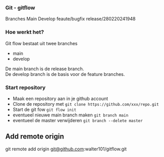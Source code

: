 ### Git - gitflow
Branches
Main
Develop
feaute/bugfix
release/280220241948

### Hoe werkt het?
Git flow bestaat uit twee branches
- main
- develop

De main branch is de release branch.  
De develop branch is de basis voor de feature branches.

### Start repository
- Maak een repository aan in je github account
- Clone de repository met `git clone https://github.com/xxx/repo.git`
- Start de git fow `git flow init`
- eventueel nieuwe main branch maken `git branch main`
- eventueel de master verwijderen `git branch --delete master`

## Add remote origin
git remote add origin git@github.com:walter101/gitflow.git



[//]: # (<img src="gitflow/assets/images/img.png"/>)
